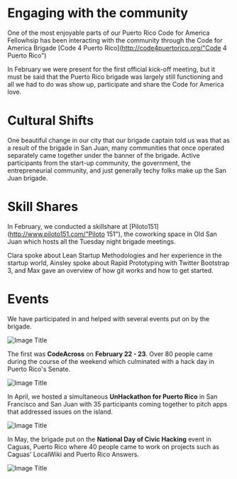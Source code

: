 # Engaging with the community

One of the most enjoyable parts of our Puerto Rico Code for America Fellowhsip has been interacting with the community through the Code for America Brigade [Code 4 Puerto Rico](http://code4puertorico.org/"Code 4 Puerto Rico")

In February we were present for the first official kick-off meeting, but it must be said that the Puerto Rico brigade was largely still functioning and all we had to do was show up, participate and share the Code for America love.

# Cultural Shifts

One beautiful change in our city that our brigade captain told us was that as a result of the brigade in San Juan, many communities that once operated separately came together under the banner of the brigade. Active participants from the start-up community, the government, the entrepreneurial community, and just generally techy folks make up the San Juan brigade.

# Skill Shares

In February, we conducted a skillshare at [Piloto151](http://www.piloto151.com/"Piloto 151"), the coworking space in Old San Juan which hosts all the Tuesday night brigade meetings.

Clara spoke about Lean Startup Methodologies and her experience in the startup world, Ainsley spoke about Rapid Prototyping with Twitter Bootstrap 3, and Max gave an overview of how git works and how to get started.

# Events

We have participated in and helped with several events put on by the brigade.

![Image Title](http://cl.ly/image/3g2j323J1U2Q/IMG_0045.JPG)

The first was **CodeAcross** on **February 22 - 23**. Over 80 people came during the course of the weekend which culminated with a hack day in Puerto Rico's Senate.

![Image Title](http://cl.ly/image/1H162n243B1N/IMG_2672.JPG)

In April, we hosted a simultaneous **UnHackathon for Puerto Rico** in San Francisco and San Juan with 35 participants coming together to pitch apps that addressed issues on the island.

![Image Title](http://cl.ly/image/153N1K0C0m0K/Presenting_to_Group-2.JPG)

In May, the brigade put on the **National Day of Civic Hacking** event in Caguas, Puerto Rico where 40 people came to work on projects such as Caguas' LocalWiki and Puerto Rico Answers.

![Image Title](http://cl.ly/image/2s161P1L2N0o/10429259_10152451308363048_4156472403963857296_n.jpg)

